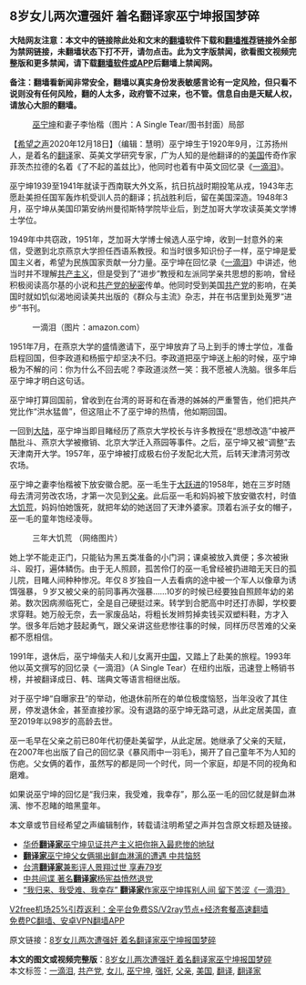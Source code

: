  <h2>8岁女儿两次遭强奸 着名翻译家巫宁坤报国梦碎</h2> <p class="notice"><b>大陆网友注意：本文中的链接除此处和文末的<a href="https://github.com/bannedbook/fanqiang" >翻墙</a>软件下载和<a href="https://github.com/killgcd/justmysocks/blob/master/README.md">翻墙推荐</a>链接外全部为禁网链接，未翻墙状态下打不开，请勿点击。此为文字版禁闻，欲看图文视频完整版和更多禁闻，请下载<a href="https://github.com/bannedbook/fanqiang">翻墙软件或APP</a>后翻墙上禁闻网。</p><p>备注：翻墙看新闻非常安全，翻墙以真实身份发表敏感言论有一定风险，但只看不说则没有任何风险，翻的人太多，政府管不过来，也不管。信息自由是天赋人权，请放心大胆的翻墙。</b></p>  <div class="entry"> <figure><figcaption><a href="https://www.bannedbook.org/bnews/tag/%E5%B7%AB%E5%AE%81%E5%9D%A4/" class="st_tag internal_tag" rel="tag" title="标签 巫宁坤 下的日志">巫宁坤</a>和妻子李怡楷（图片：A Single Tear/图书封面）局部</figcaption></figure> <p>【<span class='wp_keywordlink_affiliate'><a href="https://www.soundofhope.org" title="希望之声" target="_blank">希望之声</a></span>2020年12月18日】（编辑：慧明）巫宁坤生于1920年9月，江苏扬州人，是着名的<a href="https://www.bannedbook.org/bnews/tag/%E7%BF%BB%E8%AF%91/" class="st_tag internal_tag" rel="tag" title="标签 翻译 下的日志">翻译</a>家、英美文学研究专家，广为人知的是他翻译的的<a href="https://www.bannedbook.org/bnews/tag/%e7%be%8e%e5%9b%bd/" class="st_tag internal_tag" rel="tag" title="标签 美国 下的日志">美国</a>传奇作家菲茨杰拉德的名着《了不起的盖兹比》，他同时也着有中英文回忆录《<span class='wp_keywordlink'><a href="https://www.bannedbook.org/forum2/topic796.html" title="巫宁坤回忆录：一滴泪" target="_blank">一滴泪</a></span>》。</p> <p>巫宁坤1939至1941年就读于西南联大外文系，抗日抗战时期投笔从戎，1943年志愿赴美担任国军轰炸机受训人员的翻译；抗战胜利后，留在美国深造。1948年3月，巫宁坤从美国印第安纳州曼彻斯特学院毕业后，到芝加哥大学攻读英美文学博士学位。</p> <p>1949年中共窃政，1951年，芝加哥大学博士候选人巫宁坤，收到一封意外的来信，受邀到北京燕京大学担任西语系教授。和当时很多知识份子一样，巫宁坤是爱国主义者，希望为民族国家贡献一分力量。巫宁坤在回忆录《<a href="https://www.bannedbook.org/bnews/tag/%E4%B8%80%E6%BB%B4%E6%B3%AA/" class="st_tag internal_tag" rel="tag" title="标签 一滴泪 下的日志">一滴泪</a>》中讲述，他当时并不理解<span class='wp_keywordlink'><a href="https://www.bannedbook.org/forum2/topic6177.html" title="《共产主义的终极目的》" target="_blank">共产主义</a></span>，但是受到了“进步”教授和左派同学亲共思想的影响，曾经积极阅读高尔基的小说和<span class='wp_keywordlink'><a href="https://www.bannedbook.org/forum8/topic577.html" title="中共所有党魁都不知道：共产党的终极绝密" target="_blank">共产党的秘密</a></span>传单。他同时受到美国<a href="https://www.bannedbook.org/bnews/tag/%e5%85%b1%e4%ba%a7%e5%85%9a/" class="st_tag internal_tag" rel="tag" title="标签 共产党 下的日志">共产党</a>的影响，在美国时就如饥似渴地阅读美共出版的《群众与主流》杂志，并在书店里到处蒐罗“进步”书刊。</p>  <figure><figcaption>一滴泪（图片：amazon.com）</figcaption></figure> <p>1951年7月，在燕京大学的盛情邀请下，巫宁坤放弃了马上到手的博士学位，准备启程回国，但李政道和杨振宁却坚决不归。李政道把巫宁坤送上船的时候，巫宁坤极为不解的问：你为什么不回去呢？李政道淡然一笑：我不愿被人洗脑。很多年后巫宁坤才明白这句话。</p> <p>巫宁坤打算回国前，曾收到在台湾的哥哥和在香港的姊姊的严重警告，他们把共产党比作“洪水猛兽”，但这阻止不了巫宁坤的热情，他如期回国。</p> <p>一回到<span class='wp_keywordlink_affiliate'><a href="https://www.bannedbook.org/" title="大陆" target="_blank">大陆</a></span>，巫宁坤当即目睹经历了燕京大学校长与许多教授在“思想改造”中被严酷批斗、燕京大学被撤销、北京大学迁入燕园等事件。之后，巫宁坤又被“调整”去天津南开大学。1957年，巫宁坤被打成极右份子发配北大荒，后转天津清河劳改农场。</p>  <p>巫宁坤之妻李怡楷被下放安徽合肥。巫一毛生于<span class='wp_keywordlink'><a href="https://www.bannedbook.org/forum2/topic242.html" title="大跃进亲历记" target="_blank">大跃进</a></span>的1958年，她在三岁时随母去清河劳改农场，才第一次见到<a href="https://www.bannedbook.org/bnews/tag/%E7%88%B6%E4%BA%B2/" class="st_tag internal_tag" rel="tag" title="标签 父亲 下的日志">父亲</a>。此后巫一毛和妈妈被下放安徽农村，时值<span class='wp_keywordlink'><a href="https://www.bannedbook.org/forum2/topic255.html" title="墓碑──中国六十年代大饥荒纪实" target="_blank">大饥荒</a></span>，妈妈怕她饿死，就把年幼的她送回了天津外婆家。顶着右派子女的帽子，巫一毛的童年饱经凌辱。</p> <figure><figcaption>三年大饥荒 （网络图片）</figcaption></figure> <p>她上学不能走正门，只能钻为黑五类准备的小门洞；课桌被放入粪便；多次被揪斗、殴打，遍体鳞伤。由于无人照顾，孤苦伶仃的巫一毛曾经被扔进暗无天日的孤儿院，目睹人间种种惨况。年仅８岁独自一人去看病的途中被一个军人以像章为诱饵强暴，９岁又被父亲的前同事再次强暴……10岁的时候已经要独自照顾年幼的弟弟。数次因病濒临死亡，全是自己硬挺过来。转学到合肥高中时还打赤脚，学校要求穿鞋。她万般无奈，去一家废品站，将粗长发辫剪掉卖钱买双塑料鞋，方才入学。很多年后她才鼓起勇气，跟父亲讲这些悲惨往事的时候，同样历尽苦难的父亲都不愿相信。</p> <p>1991年，退休后，巫宁坤偕夫人和儿女离开<span class='wp_keywordlink_affiliate'><a href="https://www.bannedbook.org/" title="中国" target="_blank">中国</a></span>，又踏上了赴美的旅程。1993年他以英文撰写的回忆录《一滴泪》（A Single Tear）在纽约出版，迅速登上畅销书榜，并被翻译成日、韩、瑞典文等语言相继出版。</p>  <p>对于巫宁坤“自曝家丑”的举动，他退休前所在的单位极度恼怒，当年没收了其住房，停发退休金，甚至直接抄家。没有退路的巫宁坤无路可退，从此定居美国，直至2019年以98岁的高龄去世。</p> <p>巫一毛早在父亲之前已80年代初便赴美留学，从此定居。她继承了父亲的天赋，在2007年也出版了自己的回忆录《暴风雨中一羽毛》，揭开了自己童年不为人知的伤疤。父女俩的着作，虽然写的都是同一个时代，同一个家庭，却是不同的视角和磨难。</p> <p>如果说巫宁坤的回忆是“我归来，我受难，我幸存”，那么巫一毛的回忆就是鲜血淋漓、惨不忍睹的暗黑童年。</p>  <p>本文章或节目经希望之声编辑制作，转载请注明希望之声并包含原文标题及链接。</p> <ul class='op-related-articles' title='相关阅读'> <li><a href='https://www.bannedbook.org/bnews/renquan/xgmyd/20201217/1449664.html' target='_blank'>华侨<b>翻译家</b>巫宁坤见证共产主义把你拖入最悲惨的地狱</a></li> <li><a href='https://www.bannedbook.org/bnews/cnnews/20201108/1427777.html' target='_blank'><b>翻译家</b>巫宁坤父女俩揭出鲜血淋漓的遭遇 中共恼怒</a></li> <li><a href='https://www.bannedbook.org/bnews/comments/20200414/1312287.html' target='_blank'>台湾<b>翻译家</b>兼影评人景翔过世  享寿79岁</a></li> <li><a href='https://www.bannedbook.org/bnews/comments/20191210/1238070.html' target='_blank'>中共间谍 著名<b>翻译家</b>杨宪益愤然退党</a></li> <li><a href='https://www.bannedbook.org/bnews/cnnews/20190812/1173438.html' target='_blank'>“我归来、我受难、我幸存” <b>翻译家</b>作家巫宁坤挥别人间 留下苦涩《一滴泪》</a></li> </ul> <p class="texttj"> <a href="https://github.com/bannedbook/fanqiang/wiki/V2ray%E6%9C%BA%E5%9C%BA" target="_blank">V2free机场25%引荐返利：全平台免费SS/V2ray节点+经济套餐高速翻墙</a><br/> <a href="https://github.com/bannedbook/fanqiang/wiki/%E7%A6%81%E9%97%BB%E7%BD%91%E5%AE%89%E5%8D%93%E7%BF%BB%E5%A2%99%E6%96%B0%E9%97%BBAPP" target="_blank">免费PC翻墙、安卓VPN翻墙APP</a></p><p>原文链接：<a class="src_link"  href="https://www.soundofhope.org/post/451054" target="_blank">8岁女儿两次遭强奸 着名翻译家巫宁坤报国梦碎</a></p><a name='sharetosocial'></a>       <div><b>本文的图文或视频完整版</b>：<a href='https://www.bannedbook.org/bnews/comments/20201219/1450870.html'>8岁女儿两次遭强奸 着名翻译家巫宁坤报国梦碎</a></div>  </div><!--END ENTRY--> <div class="postfooter"> <div>本文标签：<a href="https://www.bannedbook.org/bnews/tag/%E4%B8%80%E6%BB%B4%E6%B3%AA/" rel="tag">一滴泪</a>, <a href="https://www.bannedbook.org/bnews/tag/%e5%85%b1%e4%ba%a7%e5%85%9a/" rel="tag">共产党</a>, <a href="https://www.bannedbook.org/bnews/tag/%e5%a5%b3%e5%84%bf/" rel="tag">女儿</a>, <a href="https://www.bannedbook.org/bnews/tag/%E5%B7%AB%E5%AE%81%E5%9D%A4/" rel="tag">巫宁坤</a>, <a href="https://www.bannedbook.org/bnews/tag/%e5%bc%ba%e5%a5%b8/" rel="tag">强奸</a>, <a href="https://www.bannedbook.org/bnews/tag/%E7%88%B6%E4%BA%B2/" rel="tag">父亲</a>, <a href="https://www.bannedbook.org/bnews/tag/%e7%be%8e%e5%9b%bd/" rel="tag">美国</a>, <a href="https://www.bannedbook.org/bnews/tag/%E7%BF%BB%E8%AF%91/" rel="tag">翻译</a>, <a href="https://www.bannedbook.org/bnews/tag/%E7%BF%BB%E8%AF%91%E5%AE%B6/" rel="tag">翻译家</a></div>  </div><!--END POSTFOOTER--> 